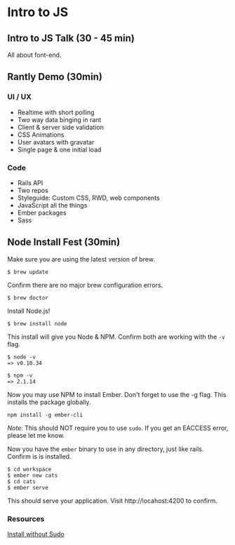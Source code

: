 # Intro to JS

## Intro to JS Talk (30 - 45 min)
All about font-end.

## Rantly Demo (30min)

### UI / UX
* Realtime with short polling
* Two way data binging in rant
* Client & server side validation
* CSS Animations
* User avatars with gravatar
* Single page & one initial load

### Code
* Rails API
* Two repos
* Styleguide: Custom CSS, RWD, web components
* JavaScript all the things
* Ember packages
* Sass

## Node Install Fest (30min)

Make sure you are using the latest version of brew.
```
$ brew update
```

Confirm there are no major brew configuration errors.
```
$ brew doctor
```

Install Node.js!
```
$ brew install node
```

This install will give you Node & NPM. Confirm both are working with the `-v` flag.

```
$ node -v
=> v0.10.34

$ npm -v
=> 2.1.14
```

Now you may use NPM to install Ember. Don't forget to use the -g flag. This installs the package globally.

```
npm install -g ember-cli
```
_Note_: This should NOT require you to use `sudo`. If you get an EACCESS error, please let me know.

Now you have the `ember` binary to use in any directory, just like rails. Confirm is is installed.

```
$ cd workspace
$ ember new cats
$ cd cats
$ ember serve
```
This should serve your application. Visit http://locahost:4200 to confirm.

### Resources

[Install without Sudo](http://www.wenincode.com/installing-node-jsnpm-without-sudo/)
